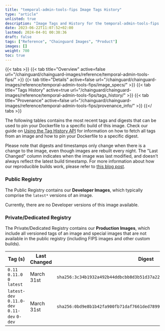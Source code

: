```yaml
---
title: "temporal-admin-tools-fips Image Tags History"
type: "article"
unlisted: true
description: "Image Tags and History for the temporal-admin-tools-fips Chainguard Image"
date: 2023-06-22T11:07:52+02:00
lastmod: 2024-04-01 00:38:36
draft: false
tags: ["Reference", "Chainguard Images", "Product"]
images: []
weight: 700
toc: true
---
```


{{< tabs >}}
{{< tab title="Overview" active=false url="/chainguard/chainguard-images/reference/temporal-admin-tools-fips/" >}}
{{< tab title="Details" active=false url="/chainguard/chainguard-images/reference/temporal-admin-tools-fips/image_specs/" >}}
{{< tab title="Tags History" active=true url="/chainguard/chainguard-images/reference/temporal-admin-tools-fips/tags_history/" >}}
{{< tab title="Provenance" active=false url="/chainguard/chainguard-images/reference/temporal-admin-tools-fips/provenance_info/" >}}
{{</ tabs >}}

The following tables contains the most recent tags and digests that can be used to pin your Dockerfile to a specific build of this image. Check our guide on [Using the Tag History API](/chainguard/chainguard-images/using-the-tag-history-api/) for information on how to fetch all tags from an image and how to pin your Dockerfile to a specific digest.

Please note that digests and timestamps only change when there is a change to the image, even though images are rebuilt every night. The "Last Changed" column indicates when the image was last modified, and doesn't always reflect the latest build timestamp. For more information about how our reproducible builds work, please refer to [this blog post](https://www.chainguard.dev/unchained/reproducing-chainguards-reproducible-image-builds).

### Public Registry
The Public Registry contains our **Developer Images**, which typically comprise the `latest*` versions of an image.

Currently, there are no Developer versions of this image available.

### Private/Dedicated Registry
The Private/Dedicated Registry contains our **Production Images**, which include all versioned tags of an image and special images that are not available in the public registry (including FIPS images and other custom builds).

| Tag (s)                                       | Last Changed | Digest                                                                    |
|-----------------------------------------------|--------------|---------------------------------------------------------------------------|
|  `0.11` `0.11.0` `0` `latest`                 | March 31st   | `sha256:3c34b1932a492b44ddbcbb8d3b51d37a226f11c242161270653da443b4191ee8` |
|  `latest-dev` `0.11.0-dev` `0.11-dev` `0-dev` | March 31st   | `sha256:0bd9e8b1b42fa900fb71daf7661ded78991fd24e6124266677675af227c258f9` |

